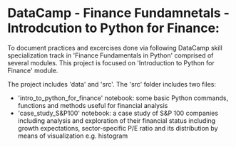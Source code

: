 # DataCamp - Finance Fundamnetals - Introdcution to Python for Finance:
To document practices and excercises done via following DataCamp skill specialization track in 'Finance Fundamentals in Python' comprised of several modules.
This project is focused on 'Introduction to Python for Finance' module.

The project includes 'data' and 'src'. The 'src' folder includes two files: 

- 'intro_to_python_for_finance' notebook: some basic Python commands, functions and methods useful for financial analysis
- 'case_study_S&P100' notebook: a case study of S&P 100 companies including analysis and exploration of their financial status including growth expectations, sector-specific P/E ratio and its distribution by means of visualization e.g. histogram
